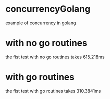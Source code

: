 # concurrencyGolang
example of concurrency  in golang


# with no go routines
the fist test with no go routines takes 615.218ms


# with go routines
the fist test with go routines takes 310.3841ms